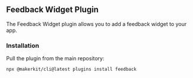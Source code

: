 ## Feedback Widget Plugin

The Feedback Widget plugin allows you to add a feedback widget to your app.

### Installation

Pull the plugin from the main repository:

```
npx @makerkit/cli@latest plugins install feedback
```
